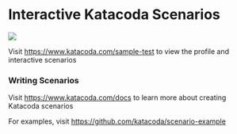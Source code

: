 # Interactive Katacoda Scenarios

[![](http://shields.katacoda.com/katacoda/sample-test/count.svg)](https://www.katacoda.com/sample-test "Get your profile on Katacoda.com")

Visit https://www.katacoda.com/sample-test to view the profile and interactive scenarios

### Writing Scenarios
Visit https://www.katacoda.com/docs to learn more about creating Katacoda scenarios

For examples, visit https://github.com/katacoda/scenario-example
